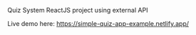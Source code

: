 Quiz System ReactJS project using external API

Live demo here: https://simple-quiz-app-example.netlify.app/
